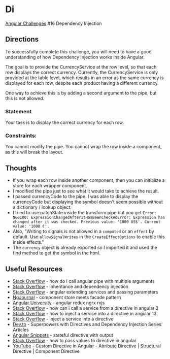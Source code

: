 # Di

[Angular Challenges](https://github.com/tomalaforge/angular-challenges) #16 Dependency Injection

## Directions

To successfully complete this challenge, you will need to have a good understanding of how Dependency Injection works inside Angular.

The goal is to provide the CurrencyService at the row level, so that each row displays the correct currency. Currently, the CurrencyService is only provided at the table level, which results in an error as the same currency is displayed for each row, despite each product having a different currency.

One way to achieve this is by adding a second argument to the pipe, but this is not allowed.

### Statement
Your task is to display the correct currency for each row.

### Constraints:
You cannot modify the pipe.
You cannot wrap the row inside a component, as this will break the layout.

## Thoughts

- If you wrap each row inside another component, then you can initialize a store for each wrapper component. 
- I modified the pipe just to see what it would take to achieve the result.  
- I passed currencyCode to the pipe.  I was able to display the currencyCode but displaying the symbol doesn't seem possible without a dictionary / lookup object.  
- I tried to use patchState inside the transform pipe but you get `Error: NG0100: ExpressionChangedAfterItHasBeenCheckedError: Expression has changed after it was checked. Previous value: '1000 US$'. Current value: '1000 €'.`
- Also, "Writing to signals is not allowed in a `computed` or an `effect` by default. Use `allowSignalWrites` in the `CreateEffectOptions` to enable this inside effects."
- The `currency` object is already exported so I imported it and used the find method to get the symbol in the html.

## Useful Resources

- [Stack Overflow](https://stackoverflow.com/questions/36816788/how-do-i-call-an-angular-2-pipe-with-multiple-arguments) - how do I call angular pipe with multiple arguments
- [Stack Overflow](https://stackoverflow.com/questions/39038791/inheritance-and-dependency-injection) - inheritance and dependency injection
- [Stack Overflow](https://stackoverflow.com/questions/34887596/angular-extending-services-and-passing-parameters) - angular extending services and passing parameters
- [NgJournal](https://ng-journal.com/blog/2022-12-08-ngrx-component-store-meets-facade-pattern/) - component store meets facade pattern
- [Angular University](https://blog.angular-university.io/angular-2-redux-ngrx-rxjs/) - angular redux ngrx rxjs
- [Stack Overflow](https://stackoverflow.com/questions/39570247/how-can-i-call-a-service-from-a-directive-in-angular-2) - how can i call a service from a directive in angular 2
- [Stack Overflow](https://stackoverflow.com/questions/71619121/how-to-inject-a-service-into-a-directive-in-angular-13) - how to inject a service into a directive in angular 13
- [Stack Overflow](https://stackoverflow.com/questions/15569168/can-i-inject-a-service-into-a-directive-in-angularjs) - inject a service into a directive
- [Dev.to](https://dev.to/armandotrue/series/22266) - Superpowers with Directives and Dependency Injection Series' Articles
- [Angular Snippets](https://angularsnippets.dev/snippets/stateful-directive-with-output/) - stateful directive with output
- [Stack Overflow](https://stackoverflow.com/questions/43124998/how-to-pass-values-to-directive-in-angular) - how to pass values to directive in angular
- [YouTube](https://www.youtube.com/watch?v=SK-xlWW4pOM) - Custom Directive in Angular - Attribute Directive | Structural Directive | Component Directive
